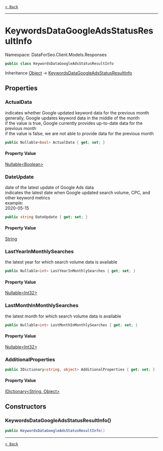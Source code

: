 [`< Back`](./)

---

# KeywordsDataGoogleAdsStatusResultInfo

Namespace: DataForSeo.Client.Models.Responses

```csharp
public class KeywordsDataGoogleAdsStatusResultInfo
```

Inheritance [Object](https://docs.microsoft.com/en-us/dotnet/api/system.object) → [KeywordsDataGoogleAdsStatusResultInfo](./dataforseo.client.models.responses.keywordsdatagoogleadsstatusresultinfo)

## Properties

### **ActualData**

indicates whether Google updated keyword data for the previous month
 <br>generally, Google updates keyword data in the middle of the month
 <br>if the value is true, Google currently provides up-to-date data for the previous month
 <br>if the value is false, we are not able to provide data for the previous month

```csharp
public Nullable<bool> ActualData { get; set; }
```

#### Property Value

[Nullable&lt;Boolean&gt;](https://docs.microsoft.com/en-us/dotnet/api/system.nullable-1)<br>

### **DateUpdate**

date of the latest update of Google Ads data
 <br>indicates the latest date when Google updated search volume, CPC, and other keyword metrics
 <br>example:
 <br>2020-05-15

```csharp
public string DateUpdate { get; set; }
```

#### Property Value

[String](https://docs.microsoft.com/en-us/dotnet/api/system.string)<br>

### **LastYearInMonthlySearches**

the latest year for which search volume data is available

```csharp
public Nullable<int> LastYearInMonthlySearches { get; set; }
```

#### Property Value

[Nullable&lt;Int32&gt;](https://docs.microsoft.com/en-us/dotnet/api/system.nullable-1)<br>

### **LastMonthInMonthlySearches**

the latest month for which search volume data is available

```csharp
public Nullable<int> LastMonthInMonthlySearches { get; set; }
```

#### Property Value

[Nullable&lt;Int32&gt;](https://docs.microsoft.com/en-us/dotnet/api/system.nullable-1)<br>

### **AdditionalProperties**

```csharp
public IDictionary<string, object> AdditionalProperties { get; set; }
```

#### Property Value

[IDictionary&lt;String, Object&gt;](https://docs.microsoft.com/en-us/dotnet/api/system.collections.generic.idictionary-2)<br>

## Constructors

### **KeywordsDataGoogleAdsStatusResultInfo()**

```csharp
public KeywordsDataGoogleAdsStatusResultInfo()
```

---

[`< Back`](./)

